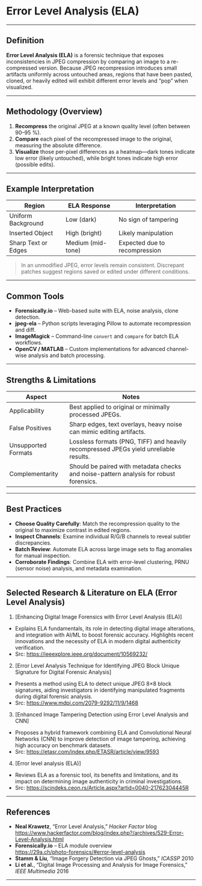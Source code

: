 #  Error Level Analysis (ELA)


---

## Definition

**Error Level Analysis (ELA)** is a forensic technique that exposes inconsistencies in JPEG compression by comparing an image to a re-compressed version. Because JPEG recompression introduces small artifacts uniformly across untouched areas, regions that have been pasted, cloned, or heavily edited will exhibit different error levels and “pop” when visualized.

---

## Methodology (Overview)

1. **Recompress** the original JPEG at a known quality level (often between 90–95 %).  
2. **Compare** each pixel of the recompressed image to the original, measuring the absolute difference.  
3. **Visualize** those per-pixel differences as a heatmap—dark tones indicate low error (likely untouched), while bright tones indicate high error (possible edits).

---

## Example Interpretation

| **Region**           | **ELA Response** | **Interpretation**             |
|----------------------|------------------|--------------------------------|
| Uniform Background   | Low (dark)       | No sign of tampering          |
| Inserted Object      | High (bright)    | Likely manipulation           |
| Sharp Text or Edges  | Medium (mid-tone)| Expected due to recompression |

> In an unmodified JPEG, error levels remain consistent. Discrepant patches suggest regions saved or edited under different conditions.

---

## Common Tools

- **Forensically.io** – Web-based suite with ELA, noise analysis, clone detection.  
- **jpeg-ela** – Python scripts leveraging Pillow to automate recompression and diff.  
- **ImageMagick** – Command-line `convert` and `compare` for batch ELA workflows.  
- **OpenCV / MATLAB** – Custom implementations for advanced channel-wise analysis and batch processing.

---

## Strengths & Limitations

| **Aspect**           | **Notes**                                                                          |
|----------------------|------------------------------------------------------------------------------------|
| Applicability        | Best applied to original or minimally processed JPEGs.                              |
| False Positives      | Sharp edges, text overlays, heavy noise can mimic editing artifacts.                |
| Unsupported Formats  | Lossless formats (PNG, TIFF) and heavily recompressed JPEGs yield unreliable results. |
| Complementarity      | Should be paired with metadata checks and noise-pattern analysis for robust forensics. |

---

## Best Practices

- **Choose Quality Carefully**: Match the recompression quality to the original to maximize contrast in edited regions.  
- **Inspect Channels**: Examine individual R/G/B channels to reveal subtler discrepancies.  
- **Batch Review**: Automate ELA across large image sets to flag anomalies for manual inspection.  
- **Corroborate Findings**: Combine ELA with error-level clustering, PRNU (sensor noise) analysis, and metadata examination.

---
## Selected Research & Literature on ELA (Error Level Analysis)

1. [Enhancing Digital Image Forensics with Error Level Analysis (ELA)]  
- Explains ELA fundamentals, its role in detecting digital image alterations, and integration with AI/ML to boost forensic accuracy. Highlights recent innovations and the necessity of ELA in modern digital authenticity verification.  
- Src: https://ieeexplore.ieee.org/document/10569232/

2. [Error Level Analysis Technique for Identifying JPEG Block Unique Signature for Digital Forensic Analysis]  
- Presents a method using ELA to detect unique JPEG 8×8 block signatures, aiding investigators in identifying manipulated fragments during digital forensic analysis.  
- Src: https://www.mdpi.com/2079-9292/11/9/1468

3. [Enhanced Image Tampering Detection using Error Level Analysis and CNN]  
- Proposes a hybrid framework combining ELA and Convolutional Neural Networks (CNN) to improve detection of image tampering, achieving high accuracy on benchmark datasets.  
- Src: https://etasr.com/index.php/ETASR/article/view/9593

4. [Error level analysis (ELA)]  
- Reviews ELA as a forensic tool, its benefits and limitations, and its impact on determining image authenticity in criminal investigations.  
- Src: https://scindeks.ceon.rs/Article.aspx?artid=0040-21762304445R
---
## References

- **Neal Krawetz**, “Error Level Analysis,” *Hacker Factor* blog  
  <https://www.hackerfactor.com/blog/index.php?/archives/529-Error-Level-Analysis.html>  
- **Forensically.io** – ELA module overview  
  <https://29a.ch/photo-forensics/#error-level-analysis>  
- **Stamm & Liu**, “Image Forgery Detection via JPEG Ghosts,” *ICASSP* 2010  
- **Li et al.**, “Digital Image Processing and Analysis for Image Forensics,” *IEEE Multimedia* 2016  

---
